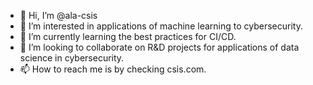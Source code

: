 - 👋 Hi, I’m @ala-csis
- 👀 I’m interested in applications of machine learning to cybersecurity.
- 🌱 I’m currently learning the best practices for CI/CD.
- 💞️ I’m looking to collaborate on R&D projects for applications of data science in cybersecurity.
- 📫 How to reach me is by checking csis.com.

<!---
ala-csis/ala-csis is a ✨ special ✨ repository because its `README.md` (this file) appears on your GitHub profile.
You can click the Preview link to take a look at your changes.
--->
